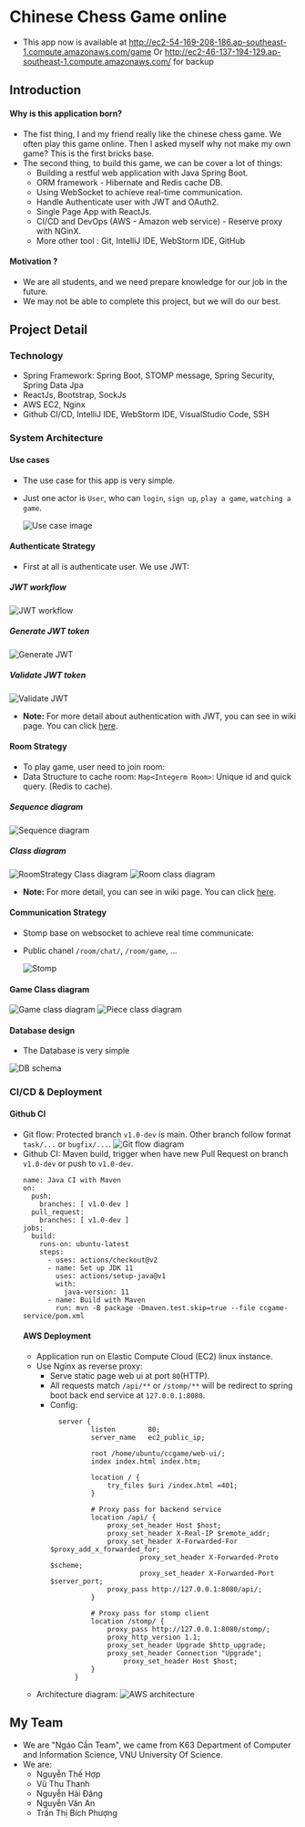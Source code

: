 # Chinese Chess Game online

- This app now is available at http://ec2-54-169-208-186.ap-southeast-1.compute.amazonaws.com/game Or http://ec2-46-137-194-129.ap-southeast-1.compute.amazonaws.com/ for backup

## Introduction
#### Why is this application born?
- The fist thing, I and my friend really like the chinese chess game.
We often play this game online.
Then I asked myself why not make my own game? This is the first bricks base.
- The second thing, to build this game, we can be cover a lot of things:
  - Building a restful web application with Java Spring Boot.
  - ORM framework - Hibernate and Redis cache DB.
  - Using WebSocket to achieve real-time communication.
  - Handle Authenticate user with JWT and OAuth2.
  - Single Page App with ReactJs.
  - CI/CD and DevOps (AWS - Amazon web service) - Reserve proxy with NGinX.
  - More other tool : Git, IntelliJ IDE, WebStorm IDE, GitHub
#### Motivation ?
- We are all students, and we need prepare knowledge for our job in the future.
- We may not be able to complete this project, but we will do our best.
## Project Detail
### Technology
- Spring Framework: Spring Boot, STOMP message, Spring Security, Spring Data Jpa
- ReactJs, Bootstrap, SockJs
- AWS EC2, Nginx
- Github CI/CD, IntelliJ IDE, WebStorm IDE, VisualStudio Code, SSH
### System Architecture
#### Use cases
- The use case for this app is very simple.
- Just one actor is `User`, who can `login`, `sign up`, `play a game`, `watching a game`.

  ![Use case image](https://github.com/Puskin2911/SE04-Group-23.1/blob/v1.0-dev/refs/uml/use-case.PNG)
  
#### Authenticate Strategy
- First at all is authenticate user. We use JWT:
##### JWT workflow

  ![JWT workflow](https://github.com/Puskin2911/SE04-Group-23.1/blob/v1.0-dev/refs/uml/jwt-workflow.PNG)
  
##### Generate JWT token

  ![Generate JWT](https://github.com/Puskin2911/SE04-Group-23.1/blob/v1.0-dev/refs/uml/gen-jwt.PNG)
  
##### Validate JWT token

  ![Validate JWT](https://github.com/Puskin2911/SE04-Group-23.1/blob/v1.0-dev/refs/uml/validate-jwt.PNG)

- **Note:** For more detail about authentication with JWT, you can see in wiki page. You can click [here](https://github.com/Puskin2911/SE04-Group-23.1/wiki/Authentication-with-JWT).
 
#### Room Strategy

- To play game, user need to join room:
- Data Structure to cache room: `Map<Integerm Room>`: Unique id and quick query. (Redis to cache).
##### Sequence diagram 
![Sequence diagram](https://github.com/Puskin2911/SE04-Group-23.1/blob/v1.0-dev/refs/uml/room-sequence.png)
##### Class diagram

![RoomStrategy Class diagram](https://github.com/Puskin2911/SE04-Group-23.1/blob/v1.0-dev/refs/uml/roomStrategy-class-diagram.png)
![Room class diagram](https://github.com/Puskin2911/SE04-Group-23.1/blob/v1.0-dev/refs/uml/room-class-diagram.png)

- **Note:** For more detail, you can see in wiki page. You can click [here](https://github.com/Puskin2911/SE04-Group-23.1/wiki/Room-Strategy).
#### Communication Strategy
- Stomp base on websocket to achieve real time communicate:
- Public chanel `/room/chat/`, `/room/game`, ...

  ![Stomp](https://github.com/Puskin2911/SE04-Group-23.1/blob/v1.0-dev/refs/uml/web-socket.png)
  
#### Game Class diagram

![Game class diagram](https://github.com/Puskin2911/SE04-Group-23.1/blob/v1.0-dev/refs/uml/game-class-diagram.png)
![Piece class diagram](https://github.com/Puskin2911/SE04-Group-23.1/blob/v1.0-dev/refs/uml/pieces-class-diagram.png)

#### Database design
- The Database is very simple

![DB schema](https://github.com/Puskin2911/SE04-Group-23.1/blob/v1.0-dev/refs/uml/db_schema.png)

### CI/CD & Deployment
#### Github CI
- Git flow: Protected branch `v1.0-dev` is main. Other branch follow format `task/...` or `bugfix/...`.
  ![Git flow diagram](https://github.com/Puskin2911/SE04-Group-23.1/blob/v1.0-dev/refs/git-flow-diagram.png)
- Github CI: Maven build, trigger when have new Pull Request on branch `v1.0-dev` or push to `v1.0-dev`.
  ```
  name: Java CI with Maven
  on:
    push:
      branches: [ v1.0-dev ]
    pull_request:
      branches: [ v1.0-dev ]
  jobs:
    build:
      runs-on: ubuntu-latest
      steps:
        - uses: actions/checkout@v2
        - name: Set up JDK 11
          uses: actions/setup-java@v1
          with:
            java-version: 11
        - name: Build with Maven
          run: mvn -B package -Dmaven.test.skip=true --file ccgame-service/pom.xml
  ```
  #### AWS Deployment
  - Application run on Elastic Compute Cloud (EC2) linux instance.
  - Use Nginx as reverse proxy: 
    - Serve static page web ui at port `80`(HTTP).
    - All requests match `/api/**` or `/stomp/**` will be redirect to spring boot back end service at `127.0.0.1:8080`.
    - Config: 
      ```
        server {
                listen        80;
                server_name   ec2_public_ip;
        
        		root /home/ubuntu/ccgame/web-ui/; 
        		index index.html index.htm;
        
        		location / {
        			try_files $uri /index.html =401;
        		}
        		
        		# Proxy pass for backend service
        		location /api/ {
        			proxy_set_header Host $host;
        			proxy_set_header X-Real-IP $remote_addr;
        			proxy_set_header X-Forwarded-For $proxy_add_x_forwarded_for;
                     		proxy_set_header X-Forwarded-Proto $scheme;
                     		proxy_set_header X-Forwarded-Port $server_port;
        			proxy_pass http://127.0.0.1:8080/api/;
        		}
        
        		# Proxy pass for stomp client
        		location /stomp/ {
        			proxy_pass http://127.0.0.1:8080/stomp/;
        			proxy_http_version 1.1;
        			proxy_set_header Upgrade $http_upgrade;
        			proxy_set_header Connection "Upgrade";
            			proxy_set_header Host $host;
        		}
            }
      ```
  - Architecture diagram:
    ![AWS architecture](https://github.com/Puskin2911/SE04-Group-23.1/blob/v1.0-dev/refs/aws_architecture.png)
## My Team
- We are "Ngáo Cần Team", we came from K63 Department of Computer and Information Science, VNU University Of Science.
- We are:
  - Nguyễn Thế Hợp
  - Vũ Thu Thanh
  - Nguyễn Hải Đăng
  - Nguyễn Văn An 
  - Trần Thị Bích Phượng
